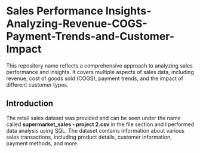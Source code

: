 # Sales Performance Insights-Analyzing-Revenue-COGS-Payment-Trends-and-Customer-Impact
This repository name reflects a comprehensive approach to analyzing sales performance and insights. It covers multiple aspects of sales data, including revenue, cost of goods sold (COGS), payment trends, and the impact of different customer types.

## Introduction
The retail sales dataset was provided and can be seen under the name called **supermarket_sales - project 2.csv** in the file section and I performed data analysis using SQL. The dataset contains information about various sales transactions, including product details, customer information, payment methods, and more.
